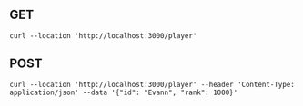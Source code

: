 ## GET

    curl --location 'http://localhost:3000/player'

## POST

    curl --location 'http://localhost:3000/player' --header 'Content-Type: application/json' --data '{"id": "Evann", "rank": 1000}'
